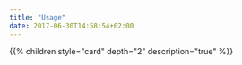 ```yaml
---
title: "Usage"
date: 2017-06-30T14:58:54+02:00
---
```


{{% children style="card" depth="2"  description="true" %}}
